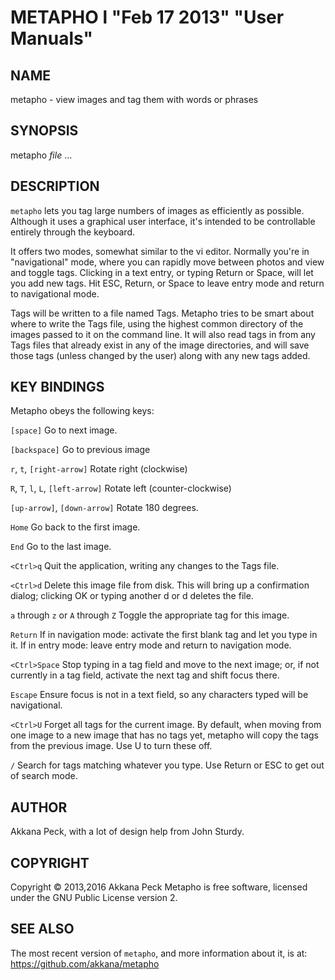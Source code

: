 METAPHO l "Feb 17 2013" "User Manuals"
======================================

NAME
----

metapho - view images and tag them with words or phrases

SYNOPSIS
--------

metapho *file* ...

DESCRIPTION
-----------

`metapho` lets you tag large numbers of images as efficiently as possible.
Although it uses a graphical user interface, it's intended
to be controllable entirely through the keyboard.

It offers two modes, somewhat similar to the vi editor.
Normally you're in "navigational" mode, where you can rapidly
move between photos and view and toggle tags.
Clicking in a text entry, or typing Return or <Ctrl>Space,
will let you add new tags. Hit ESC, Return, or <Ctrl>Space to
leave entry mode and return to navigational mode.

Tags will be written to a file named Tags.
Metapho tries to be smart about where to write the Tags file,
using the highest common directory of the images passed to it
on the command line. It will also read tags in from any Tags
files that already exist in any of the image directories,
and will save those tags (unless changed by the user) along
with any new tags added.

KEY BINDINGS
------------

Metapho obeys the following keys:

`[space]`
Go to next image.

`[backspace]`
Go to previous image

`r`, `t`, `[right-arrow]`
Rotate right (clockwise)

`R`, `T`, `l`, `L`, `[left-arrow]`
Rotate left (counter-clockwise)

`[up-arrow]`, `[down-arrow]`
Rotate 180 degrees.

`Home`
Go back to the first image.

`End`
Go to the last image.

`<Ctrl>q`
Quit the application, writing any changes to the Tags file.

`<Ctrl>d`
Delete this image file from disk.
This will bring up a confirmation dialog; clicking OK or
typing another d or <Ctrl>d deletes the file.

`a` through `z` or `A` through `Z`
Toggle the appropriate tag for this image.

`Return`
If in navigation mode: activate the first blank tag and let you type in it.
If in entry mode: leave entry mode and return to navigation mode.

`<Ctrl>Space`
Stop typing in a tag field and move to the next image;
or, if not currently in a tag field, activate the next tag and
shift focus there.

`Escape`
Ensure focus is not in a text field, so any characters typed
will be navigational.

`<Ctrl>U`
Forget all tags for the current image.
By default, when moving from one image to a new image that has no tags yet,
metapho will copy the tags from the previous image.
Use <Ctrl>U to turn these off.

`/`
Search for tags matching whatever you type.
Use Return or ESC to get out of search mode.

AUTHOR
------

Akkana Peck, with a lot of design help from John Sturdy.

COPYRIGHT
---------

Copyright &copy; 2013,2016 Akkana Peck
Metapho is free software, licensed under the GNU Public License version 2.

SEE ALSO
--------

The most recent version of `metapho`, and more information about it, is at:
https://github.com/akkana/metapho
